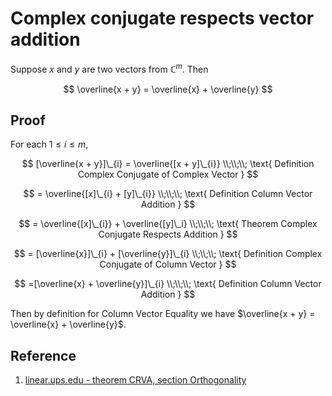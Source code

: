 # Complex conjugate respects vector addition

Suppose $x$ and $y$ are two vectors from $\mathbb{C}^m$. Then

$$
\overline{x + y} = \overline{x} + \overline{y}
$$

## Proof

For each $1 \leq i \leq m$,

$$
[\overline{x + y}]\_{i} = \overline{[x + y]\_{i}}
\\;\\;\\;
\text{ Definition Complex Conjugate of Complex Vector }
$$

$$
= \overline{[x]\_{i} + [y]\_{i}}
\\;\\;\\;
\text{ Definition Column Vector Addition }
$$

$$
= \overline{[x]\_{i}} + \overline{[y]\_i}
\\;\\;\\;
\text{ Theorem Complex Conjugate Respects Addition }
$$

$$
= [\overline{x}]\_{i} + [\overline{y}]\_{i}
\\;\\;\\;
\text{ Definition Complex Conjugate of Column Vector }
$$

$$
=[\overline{x} + \overline{y}]\_{i}
\\;\\;\\;
\text{ Definition Column Vector Addition }
$$

Then by definition for Column Vector Equality we have $\overline{x + y} = \overline{x} + \overline{y}$.

## Reference

1. [linear.ups.edu - theorem CRVA, section Orthogonality](http://linear.pugetsound.edu/html/section-O.html)